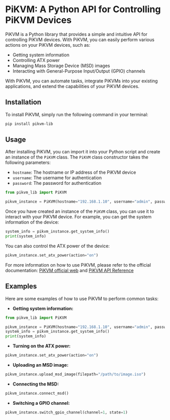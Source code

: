 # PiKVM: A Python API for Controlling PiKVM Devices

PiKVM is a Python library that provides a simple and intuitive API for controlling PiKVM devices. 
With PiKVM, you can easily perform various actions on your PiKVM devices, such as:

* Getting system information
* Controlling ATX power
* Managing Mass Storage Device (MSD) images
* Interacting with General-Purpose Input/Output (GPIO) channels


With PiKVM, you can automate tasks, integrate PiKVMs into your existing applications, 
and extend the capabilities of your PiKVM devices.

## Installation

To install PiKVM, simply run the following command in your terminal:

```bash
pip install pikvm-lib
```

## Usage

After installing PiKVM, you can import it into your Python script and create an instance of the `PiKVM` class. The `PiKVM` class constructor takes the following parameters:

* `hostname`: The hostname or IP address of the PiKVM device
* `username`: The username for authentication
* `password`: The password for authentication

```python
from pikvm_lib import PiKVM

pikvm_instance = PiKVM(hostname="192.168.1.10", username="admin", password="password")
```

Once you have created an instance of the `PiKVM` class, you can use it to interact with your PiKVM device. 
For example, you can get the system information of the device:

```python
system_info = pikvm_instance.get_system_info()
print(system_info)
```

You can also control the ATX power of the device:

```python
pikvm_instance.set_atx_power(action="on")
```

For more information on how to use PiKVM, 
please refer to the official documentation: [PiKVM official web](https://docs.pikvm.org/) and [PiKVM API Reference](https://docs.pikvm.org/api/)

## Examples

Here are some examples of how to use PiKVM to perform common tasks:

* **Getting system information:**

```python
from pikvm_lib import PiKVM

pikvm_instance = PiKVM(hostname="192.168.1.10", username="admin", password="password")
system_info = pikvm_instance.get_system_info()
print(system_info)
```

* **Turning on the ATX power:**

```python
pikvm_instance.set_atx_power(action="on")
```

* **Uploading an MSD image:**

```python
pikvm_instance.upload_msd_image(filepath="/path/to/image.iso")
```

* **Connecting the MSD:**

```python
pikvm_instance.connect_msd()
```

* **Switching a GPIO channel:**

```python
pikvm_instance.switch_gpio_channel(channel=1, state=1)
```
